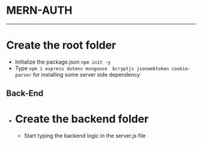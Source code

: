 # MERN-AUTH

---

# Create the root folder

- Initialize the package.json `npm init -y`
- Type `npm i express dotenv mongoose  bcryptjs jsonwebtoken cookie-parser` for installing some server side dependency

## Back-End

- # Create the backend folder
  - Start typing the backend logic in the server.js file
